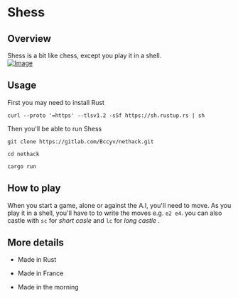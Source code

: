 
# Shess

  

## Overview

Shess is a bit like chess, except you play it in a shell.  
[![Image](https://i.goopics.net/aGJ5Z.png)](https://goopics.net/i/aGJ5Z)


## Usage

  

First you may need to install Rust

  

	curl --proto '=https' --tlsv1.2 -sSf https://sh.rustup.rs | sh

Then you'll be able to run Shess

	git clone https://gitlab.com/Bccyv/nethack.git

	cd nethack

	cargo run

## How to play

  When you start a game, alone or against the A.I, you'll need to move.
  As you play it in a shell, you'll have to to write the moves e.g. `e2 e4`.
  you can also castle with `sc` for *short casle* and `lc` for *long castle* .

## More details

- Made in Rust

- Made in France

- Made in the morning

